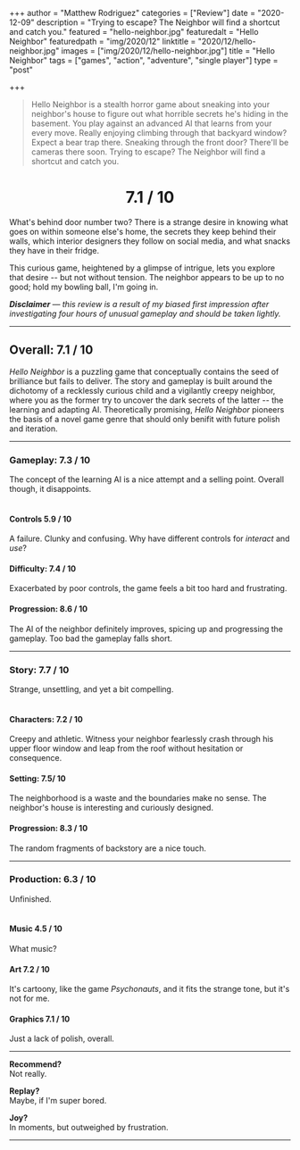 +++
author = "Matthew Rodriguez"
categories = ["Review"]
date = "2020-12-09"
description = "Trying to escape? The Neighbor will find a shortcut and catch you."
featured = "hello-neighbor.jpg"
featuredalt = "Hello Neighbor"
featuredpath = "img/2020/12"
linktitle = "2020/12/hello-neighbor.jpg"
images = ["img/2020/12/hello-neighbor.jpg"]
title = "Hello Neighbor"
tags = ["games", "action", "adventure", "single player"]
type = "post"

+++


> Hello Neighbor is a stealth horror game about sneaking into your neighbor's house to figure out what horrible secrets he's hiding in the basement. You play against an advanced AI that learns from your every move. Really enjoying climbing through that backyard window? Expect a bear trap there. Sneaking through the front door? There'll be cameras there soon. Trying to escape? The Neighbor will find a shortcut and catch you.

<h1 style="text-align: center">7.1 / 10</h1>

What's behind door number two? There is a strange desire in knowing what goes on within someone else's home, the secrets they keep behind their walls, which interior designers they follow on social media, and what snacks they have in their fridge.

This curious game, heightened by a glimpse of intrigue, lets you explore that desire -- but not without tension. The neighbor appears to be up to no good; hold my bowling ball, I'm going in.

*<b>Disclaimer</b> &mdash; this review is a result of my biased first impression after investigating four hours of unusual gameplay and should be taken lightly.*

***

## Overall: 7.1 / 10

*Hello Neighbor* is a puzzling game that conceptually contains the seed of brilliance but fails to deliver. The story and gameplay is built around the dichotomy of a recklessly curious child and a vigilantly creepy neighbor, where you as the former try to uncover the dark secrets of the latter -- the learning and adapting AI. Theoretically promising, *Hello Neighbor* pioneers the basis of a novel game genre that should only benifit with future polish and iteration.

***

### Gameplay: 7.3 / 10
The concept of the learning AI is a nice attempt and a selling point. Overall though, it disappoints.
<br>
<br>

#### Controls 5.9 / 10
A failure. Clunky and confusing. Why have different controls for *interact* and *use*?

#### Difficulty: 7.4 / 10
Exacerbated by poor controls, the game feels a bit too hard and frustrating.

#### Progression: 8.6 / 10
The AI of the neighbor definitely improves, spicing up and progressing the gameplay. Too bad the gameplay falls short.

***

### Story: 7.7 / 10
Strange, unsettling, and yet a bit compelling.
<br>
<br>

#### Characters: 7.2 / 10
Creepy and athletic. Witness your neighbor fearlessly crash through his upper floor window and leap from the roof without hesitation or consequence.

#### Setting: 7.5/ 10
The neighborhood is a waste and the boundaries make no sense. The neighbor's house is interesting and curiously designed.

#### Progression: 8.3 / 10
The random fragments of backstory are a nice touch.

***

### Production: 6.3 / 10
Unfinished.
<br>
<br>

#### Music 4.5 / 10
What music?

#### Art 7.2 / 10
It's cartoony, like the game *Psychonauts*, and it fits the strange tone, but it's not for me.

#### Graphics 7.1 / 10
Just a lack of polish, overall.

***

**Recommend?**  
Not really.

**Replay?**  
Maybe, if I'm super bored.

**Joy?**  
In moments, but outweighed by frustration.

***
